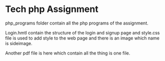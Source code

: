 # Tech php Assignment

php_programs folder contain all the php programs of the assignment.


Login.hmtl contain the structure of the login and signup page and style.css file is used to add style to the web page and there is an image which name is sideimage.

Another pdf file is here which contain all the thing is one file.
